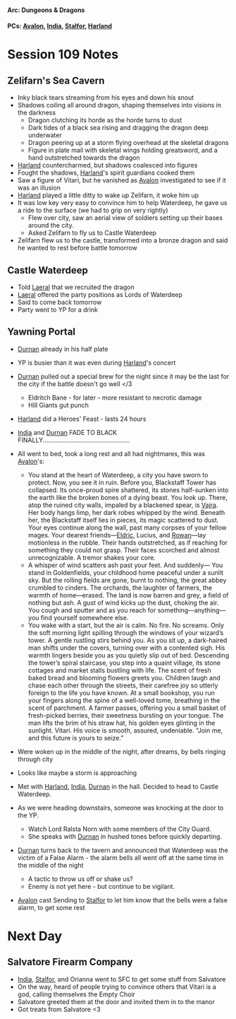 #### Arc: Dungeons & Dragons
#### PCs: [Avalon](PCs/Current/Avalon.md), [India](PCs/Current/India.md), [Stalfor](PCs/Current/Stalfor.md), [Harland](PCs/Current/Harland.md)

# Session 109 Notes
## Zelifarn's Sea Cavern
- Inky black tears streaming from his eyes and down his snout
- Shadows coiling all around dragon, shaping themselves into visions in the darkness
	- Dragon clutching its horde as the horde turns to dust
	- Dark tides of a black sea rising and dragging the dragon deep underwater 
	- Dragon peering up at a storm flying overhead at the skeletal dragons
	- Figure in plate mail with skeletal wings holding greatsword, and a hand outstretched towards the dragon
- [Harland](PCs/Current/Harland.md) countercharmed, but shadows coalesced into figures
- Fought the shadows, [Harland](PCs/Current/Harland.md)'s spirit guardians cooked them
- Saw a figure of Vitari, but he vanished as [Avalon](PCs/Current/Avalon.md) investigated to see if it was an illusion
- [Harland](PCs/Current/Harland.md) played a little ditty to wake up Zelifarn, it woke him up
- It was low key very easy to convince him to help Waterdeep, he gave us a ride to the surface (we had to grip on very rightly)
	- Flew over city, saw an aerial view of soldiers setting up their bases around the city. 
	- Asked Zelifarn to fly us to Castle Waterdeep
- Zelifarn flew us to the castle, transformed into a bronze dragon and said he wanted to rest before battle tomorrow

## Castle Waterdeep
- Told [Laeral](Laeral.md) that we recruited the dragon
- [Laeral](Laeral.md) offered the party positions as Lords of Waterdeep
- Said to come back tomorrow
- Party went to YP for a drink

## Yawning Portal
- [Durnan](NPCs/Living/Durnan.md) already in his half plate
- YP is busier than it was even during [Harland](PCs/Current/Harland.md)'s concert
- [Durnan](NPCs/Living/Durnan.md) pulled out a special brew for the night since it may be the last for the city if the battle doesn't go well </3
	- Eldritch Bane - for later - more resistant to necrotic damage
	- Hill Giants gut punch
- [Harland](PCs/Current/Harland.md) did a Heroes' Feast - lasts 24 hours
- [India](PCs/Current/India.md) and [Durnan](NPCs/Living/Durnan.md) FADE TO BLACK FINALLY.................................................
- All went to bed, took a long rest and all had nightmares, this was [Avalon](PCs/Current/Avalon.md)'s:
	- You stand at the heart of Waterdeep, a city you have sworn to protect. Now, you see it in ruin. Before you, Blackstaff Tower has collapsed. Its once-proud spire shattered, its stones half-sunken into the earth like the broken bones of a dying beast. You look up. There, atop the ruined city walls, impaled by a blackened spear, is [Vajra](NPCs/Living/Vajra.md). Her body hangs limp, her dark robes whipped by the wind. Beneath her, the Blackstaff itself lies in pieces, its magic scattered to dust. Your eyes continue along the wall, past many corpses of your fellow mages. Your dearest friends—[Eldric](NPCs/Living/Eldric.md), Lucius, and [Rowan](NPCs/Living/Rowan.md)—lay motionless in the rubble. Their hands outstretched, as if reaching for something they could not grasp. Their faces scorched and almost unrecognizable. A tremor shakes your core.
	- A whisper of wind scatters ash past your feet. And suddenly— You stand in Goldenfields, your childhood home peaceful under a sunlit sky. But the rolling fields are gone, burnt to nothing, the great abbey crumbled to cinders. The orchards, the laughter of farmers, the warmth of home—erased. The land is now barren and grey, a field of nothing but ash. A gust of wind kicks up the dust, choking the air. You cough and sputter and as you reach for something—anything— you find yourself somewhere else.
	- You wake with a start, but the air is calm. No fire. No screams. Only the soft morning light spilling through the windows of your wizard’s tower. A gentle rustling stirs behind you. As you sit up, a dark-haired man shifts under the covers, turning over with a contented sigh. His warmth lingers beside you as you quietly slip out of bed. Descending the tower’s spiral staircase, you step into a quaint village, its stone cottages and market stalls bustling with life. The scent of fresh baked bread and blooming flowers greets you. Children laugh and chase each other through the streets, their carefree joy so utterly foreign to the life you have known. At a small bookshop, you run your fingers along the spine of a well-loved tome, breathing in the scent of parchment. A farmer passes, offering you a small basket of fresh-picked berries, their sweetness bursting on your tongue. The man lifts the brim of his straw hat, his golden eyes glinting in the sunlight. Vitari. His voice is smooth, assured, undeniable. "Join me, and this future is yours to seize."

- Were woken up in the middle of the night, after dreams, by bells ringing through city
- Looks like maybe a storm is approaching 
- Met with [Harland](PCs/Current/Harland.md), [India](PCs/Current/India.md), [Durnan](NPCs/Living/Durnan.md) in the hall. Decided to head to Castle Waterdeep.
- As we were heading downstairs, someone was knocking at the door to the YP.
	- Watch Lord Ralsta Norn with some members of the City Guard.
	- She speaks with [Durnan](NPCs/Living/Durnan.md) in hushed tones before quickly departing.
- [Durnan](NPCs/Living/Durnan.md) turns back to the tavern and announced that Waterdeep was the victim of a False Alarm - the alarm bells all went off at the same time in the middle of the night
	- A tactic to throw us off or shake us?
	- Enemy is not yet here - but continue to be vigilant.
- [Avalon](PCs/Current/Avalon.md) cast Sending to [Stalfor](PCs/Current/Stalfor.md) to let him know that the bells were a false alarm, to get some rest

# Next Day
## Salvatore Firearm Company
- [India](PCs/Current/India.md), [Stalfor](PCs/Current/Stalfor.md), and Orianna went to SFC to get some stuff from Salvatore
- On the way, heard of people trying to convince others that Vitari is a god, calling themselves the Empty Choir
- Salvatore greeted them at the door and invited them in to the manor
- Got treats from Salvatore <3